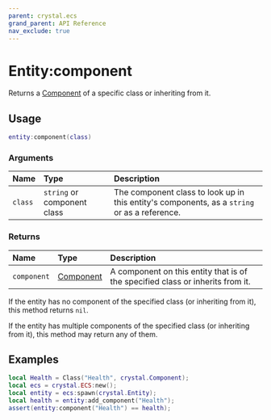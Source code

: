 ```yaml
---
parent: crystal.ecs
grand_parent: API Reference
nav_exclude: true
---
```


# Entity:component

Returns a [Component](component) of a specific class or inheriting from it.

## Usage

```lua
entity:component(class)
```

### Arguments

| Name    | Type                        | Description                                                                                  |
| :------ | :-------------------------- | :------------------------------------------------------------------------------------------- |
| `class` | `string` or component class | The component class to look up in this entity's components, as a `string` or as a reference. |

### Returns

| Name        | Type                   | Description                                                                    |
| :---------- | :--------------------- | :----------------------------------------------------------------------------- |
| `component` | [Component](component) | A component on this entity that is of the specified class or inherits from it. |

If the entity has no component of the specified class (or inheriting from it), this method returns `nil`.

If the entity has multiple components of the specified class (or inheriting from it), this method may return any of them.

## Examples

```lua
local Health = Class("Health", crystal.Component);
local ecs = crystal.ECS:new();
local entity = ecs:spawn(crystal.Entity);
local health = entity:add_component("Health");
assert(entity:component("Health") == health);
```

